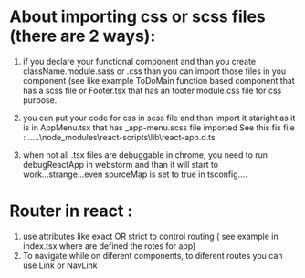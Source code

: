 # About importing css or scss files (there are 2 ways):

1. if you declare your functional component and than you create 
className.module.sass or .css than you can import those files in you component 
(see like example ToDoMain function based component that has a scss file or
Footer.tsx that has an footer.module.css file for css purpose.

2. you can put your code for css in scss file and than import it staright as it is in 
AppMenu.tsx that has _app-menu.scss file imported
See this fis file :
.....\node_modules\react-scripts\lib\react-app.d.ts 

3. when not all .tsx files are debuggable in chrome, you need to run debugReactApp 
in webstorm and than it will start to work...strange...even sourceMap is set to true
in tsconfig....

# Router in react :
1. use attributes like exact OR strict to control routing ( see example in index.tsx where are defined the rotes for app)
2. To navigate while on diferent components, to diferent routes you can use 
Link or NavLink
